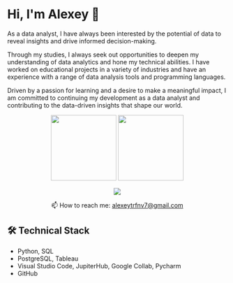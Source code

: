 # Hi, I'm Alexey 👋

As a data analyst, I have always been interested by the potential of data to reveal insights and drive informed decision-making. 

Through my studies, I always seek out opportunities to deepen my understanding of data analytics and hone my technical abilities. I have worked on educational projects in a variety of industries and have an experience with a range of data analysis tools and programming languages.

Driven by a passion for learning and a desire to make a meaningful impact, I am committed to continuing my development as a data analyst and contributing to the data-driven insights that shape our world.

<p align='center'>
   <a href="https://github-readme-stats-dmdz.vercel.app/api?username=alexeytrfnv&show_icons=true&count_private=true"><img
           height=150
           src="https://github-readme-stats-dmdz.vercel.app/api?username=alexeytrfnv&show_icons=true&count_private=true"/></a>
   <a href="https://github.com/alexeytrfnv/github-readme-stats"><img
           height=150
           src="https://github-readme-stats-dmdz.vercel.app/api/top-langs/?username=alexeytrfnv&layout=compact"/></a>
</p>

<p align='center'>
   <a href="https://t.me/alexey_trfnv">
       <img src="https://img.shields.io/badge/Telegram-2CA5E0?style=for-the-badge&logo=telegram&logoColor=white"/>
   </a>
<p align='center'>
   📫 How to reach me: <a href='mailto:alexeytrfnv7@gmail.com'>alexeytrfnv7@gmail.com</a>
</p>

## 🛠 Technical Stack
*   Python, SQL
*   PostgreSQL, Tableau
*   Visual Studio Code, JupiterHub, Google Collab, Pycharm
*   GitHub
